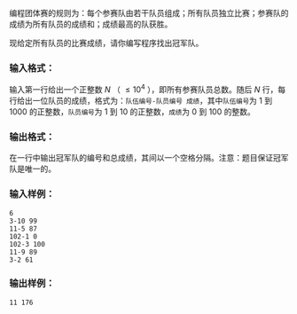 <!-- Title
编程团体赛 (20)
-->
编程团体赛的规则为：每个参赛队由若干队员组成；所有队员独立比赛；参赛队的成绩为所有队员的成绩和；成绩最高的队获胜。

现给定所有队员的比赛成绩，请你编写程序找出冠军队。

### 输入格式：

输入第一行给出一个正整数 $N$ （ $\le 10^4$ ），即所有参赛队员总数。随后 $N$ 行，每行给出一位队员的成绩，格式为：`队伍编号-队员编号
成绩`，其中`队伍编号`为 1 到 1000 的正整数，`队员编号`为 1 到 10 的正整数，`成绩`为 0 到 100 的整数。

### 输出格式：

在一行中输出冠军队的编号和总成绩，其间以一个空格分隔。注意：题目保证冠军队是唯一的。

### 输入样例：

    
    
    6
    3-10 99
    11-5 87
    102-1 0
    102-3 100
    11-9 89
    3-2 61

### 输出样例：

    
    
    11 176

